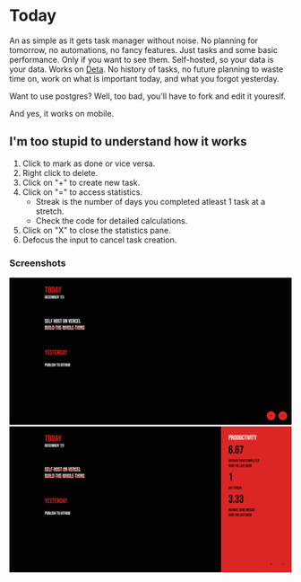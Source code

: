 # Today

An as simple as it gets task manager without noise. No planning for tomorrow, no automations, no fancy features. Just tasks and some basic performance. Only if you want to see them. Self-hosted, so your data is your data. Works on [Deta](https://deta.space). No history of tasks, no future planning to waste time on, work on what is important today, and what you forgot yesterday.

Want to use postgres? Well, too bad, you'll have to fork and edit it youreslf.

And yes, it works on mobile.

## I'm too stupid to understand how it works

1. Click to mark as done or vice versa.
2. Right click to delete.
3. Click on "+" to create new task.
4. Click on "=" to access statistics.
    - Streak is the number of days you completed atleast 1 task at a stretch.
    - Check the code for detailed calculations.
5. Click on "X" to close the statistics pane.
6. Defocus the input to cancel task creation.

### Screenshots
![Screenshot 1](public/ss1.png)
![Screenshot 2](public/ss2.png)